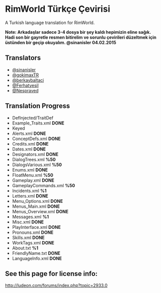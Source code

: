# RimWorld Türkçe Çevirisi
A Turkish language translation for RimWorld.

**Note: Arkadaşlar sadece 3-4 dosya bir şey kaldı hepimizin eline sağık. Hadi son bir gayretle resmen bitirelim ve sorunlu çevirileri düzeltmek için üstünden bir geçip okuyalım. @sinanisler 04.02.2015**




## Translators
* [@sinanisler](https://github.com/sinanisler)
* [@gokimaxTR](https://github.com/gokimaxTR)
* [@berkaybaltaci](https://github.com/berkaybaltaci)
* [@Ferhatyesil](https://github.com/Ferhatyesil)
* [@Nespraved](https://github.com/Nespraved)



## Translation Progress
* DefInjected/TraitDef
 * Example_Traits.xml **DONE**
* Keyed
 * Alerts.xml **DONE**
 * ConceptDefs.xml **DONE**
 * Credits.xml  **DONE**
 * Dates.xml **DONE**
 * Designators.xml **DONE**
 * DialogTrees.xml **%50**
 * DialogsVarious.xml **%50**
 * Enums.xml **DONE**
 * FloatMenu.xml **%50**
 * Gameplay.xml **DONE**
 * GameplayCommands.xml **%50**
 * Incidents.xml **%1**
 * Letters.xml **DONE**
 * Menu_Options.xml **DONE**
 * Menus_Main.xml  **DONE**
 * Menus_Overview.xml **DONE**
 * Messages.xml **%1**
 * Misc.xml **DONE**
 * PlayInterface.xml **DONE**
 * Pronouns.xml **DONE**
 * Skills.xml **DONE**
 * WorkTags.xml **DONE**
* About.txt **%1**
* FriendlyName.txt **DONE**
* LanguageInfo.xml **DONE**





## See this page for license info:
http://ludeon.com/forums/index.php?topic=2933.0
